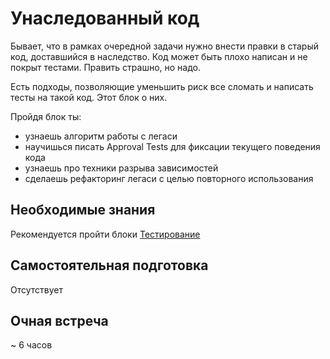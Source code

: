 # Унаследованный код

Бывает, что в рамках очередной задачи нужно внести правки в старый код, доставшийся в наследство. Код может быть плохо написан и не покрыт тестами. Править страшно, но надо.

Есть подходы, позволяющие уменьшить риск все сломать и написать тесты на такой код. Этот блок о них.

Пройдя блок ты:

- узнаешь алгоритм работы с легаси
- научишься писать Approval Tests для фиксации текущего поведения кода
- узнаешь про техники разрыва зависимостей
- сделаешь рефакторинг легаси с целью повторного использования


## Необходимые знания

Рекомендуется пройти блоки [Тестирование](https://github.com/kontur-csharper/testing)


## Самостоятельная подготовка

Отсутствует


## Очная встреча

~ 6 часов
